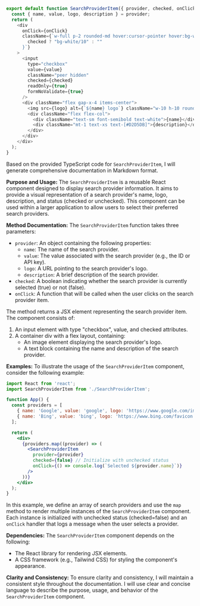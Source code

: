 ```javascript
export default function SearchProviderItem({ provider, checked, onClick }) {
  const { name, value, logo, description } = provider;
  return (
    <div
      onClick={onClick}
      className={`w-full p-2 rounded-md hover:cursor-pointer hover:bg-white/10 ${
        checked ? "bg-white/10" : ""
      }`}
    >
      <input
        type="checkbox"
        value={value}
        className="peer hidden"
        checked={checked}
        readOnly={true}
        formNoValidate={true}
      />
      <div className="flex gap-x-4 items-center">
        <img src={logo} alt={`${name} logo`} className="w-10 h-10 rounded-md" />
        <div className="flex flex-col">
          <div className="text-sm font-semibold text-white">{name}</div>
          <div className="mt-1 text-xs text-[#D2D5DB]">{description}</div>
        </div>
      </div>
    </div>
  );
}

```
Based on the provided TypeScript code for `SearchProviderItem`, I will generate comprehensive documentation in Markdown format.

**Purpose and Usage:**
The `SearchProviderItem` is a reusable React component designed to display search provider information. It aims to provide a visual representation of a search provider's name, logo, description, and status (checked or unchecked). This component can be used within a larger application to allow users to select their preferred search providers.

**Method Documentation:**
The `SearchProviderItem` function takes three parameters:
* `provider`: An object containing the following properties:
	+ `name`: The name of the search provider.
	+ `value`: The value associated with the search provider (e.g., the ID or API key).
	+ `logo`: A URL pointing to the search provider's logo.
	+ `description`: A brief description of the search provider.
* `checked`: A boolean indicating whether the search provider is currently selected (true) or not (false).
* `onClick`: A function that will be called when the user clicks on the search provider item.

The method returns a JSX element representing the search provider item. The component consists of:

1. An input element with type "checkbox", value, and checked attributes.
2. A container div with a flex layout, containing:
	* An image element displaying the search provider's logo.
	* A text block containing the name and description of the search provider.

**Examples:**
To illustrate the usage of the `SearchProviderItem` component, consider the following example:

```jsx
import React from 'react';
import SearchProviderItem from './SearchProviderItem';

function App() {
  const providers = [
    { name: 'Google', value: 'google', logo: 'https://www.google.com/images/logos/logo_1x.png' },
    { name: 'Bing', value: 'bing', logo: 'https://www.bing.com/favicon.ico' }
  ];

  return (
    <div>
      {providers.map((provider) => (
        <SearchProviderItem
          provider={provider}
          checked={false} // Initialize with unchecked status
          onClick={() => console.log(`Selected ${provider.name}`)}
        />
      ))}
    </div>
  );
}
```

In this example, we define an array of search providers and use the `map` method to render multiple instances of the `SearchProviderItem` component. Each instance is initialized with unchecked status (checked=false) and an `onClick` handler that logs a message when the user selects a provider.

**Dependencies:**
The `SearchProviderItem` component depends on the following:
* The React library for rendering JSX elements.
* A CSS framework (e.g., Tailwind CSS) for styling the component's appearance.

**Clarity and Consistency:**
To ensure clarity and consistency, I will maintain a consistent style throughout the documentation. I will use clear and concise language to describe the purpose, usage, and behavior of the `SearchProviderItem` component.